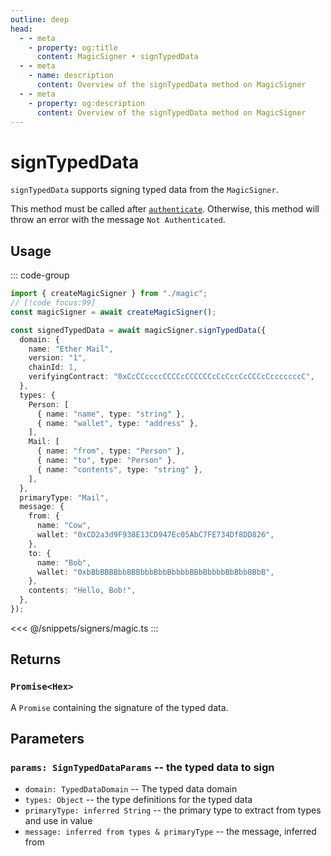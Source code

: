 ```yaml
---
outline: deep
head:
  - - meta
    - property: og:title
      content: MagicSigner • signTypedData
  - - meta
    - name: description
      content: Overview of the signTypedData method on MagicSigner
  - - meta
    - property: og:description
      content: Overview of the signTypedData method on MagicSigner
---
```


# signTypedData

`signTypedData` supports signing typed data from the `MagicSigner`.

This method must be called after [`authenticate`](/packages/aa-signers/magic/authenticate). Otherwise, this method will throw an error with the message `Not Authenticated`.

## Usage

::: code-group

```ts [example.ts]
import { createMagicSigner } from "./magic";
// [!code focus:99]
const magicSigner = await createMagicSigner();

const signedTypedData = await magicSigner.signTypedData({
  domain: {
    name: "Ether Mail",
    version: "1",
    chainId: 1,
    verifyingContract: "0xCcCCccccCCCCcCCCCCCcCcCccCcCCCcCcccccccC",
  },
  types: {
    Person: [
      { name: "name", type: "string" },
      { name: "wallet", type: "address" },
    ],
    Mail: [
      { name: "from", type: "Person" },
      { name: "to", type: "Person" },
      { name: "contents", type: "string" },
    ],
  },
  primaryType: "Mail",
  message: {
    from: {
      name: "Cow",
      wallet: "0xCD2a3d9F938E13CD947Ec05AbC7FE734Df8DD826",
    },
    to: {
      name: "Bob",
      wallet: "0xbBbBBBBbbBBBbbbBbbBbbbbBBbBbbbbBbBbbBBbB",
    },
    contents: "Hello, Bob!",
  },
});
```

<<< @/snippets/signers/magic.ts
:::

## Returns

### `Promise<Hex>`

A `Promise` containing the signature of the typed data.

## Parameters

### `params: SignTypedDataParams` -- the typed data to sign

- `domain: TypedDataDomain` -- The typed data domain
- `types: Object` -- the type definitions for the typed data
- `primaryType: inferred String` -- the primary type to extract from types and use in value
- `message: inferred from types & primaryType` -- the message, inferred from
